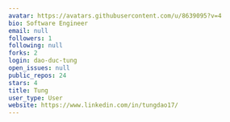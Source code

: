 ```yaml
---
avatar: https://avatars.githubusercontent.com/u/8639095?v=4
bio: Software Engineer
email: null
followers: 1
following: null
forks: 2
login: dao-duc-tung
open_issues: null
public_repos: 24
stars: 4
title: Tung
user_type: User
website: https://www.linkedin.com/in/tungdao17/
---
```

